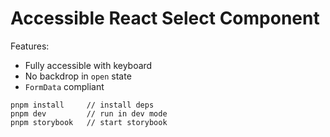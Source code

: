# Accessible React Select Component

Features:
- Fully accessible with keyboard
- No backdrop in `open` state
- `FormData` compliant

```
pnpm install     // install deps
pnpm dev         // run in dev mode
pnpm storybook   // start storybook
```
